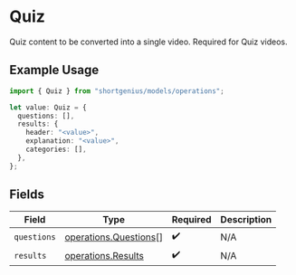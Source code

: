 # Quiz

Quiz content to be converted into a single video. Required for Quiz videos.

## Example Usage

```typescript
import { Quiz } from "shortgenius/models/operations";

let value: Quiz = {
  questions: [],
  results: {
    header: "<value>",
    explanation: "<value>",
    categories: [],
  },
};
```

## Fields

| Field                                                          | Type                                                           | Required                                                       | Description                                                    |
| -------------------------------------------------------------- | -------------------------------------------------------------- | -------------------------------------------------------------- | -------------------------------------------------------------- |
| `questions`                                                    | [operations.Questions](../../models/operations/questions.md)[] | :heavy_check_mark:                                             | N/A                                                            |
| `results`                                                      | [operations.Results](../../models/operations/results.md)       | :heavy_check_mark:                                             | N/A                                                            |